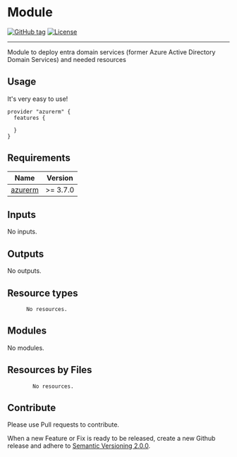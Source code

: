 # Module
[![GitHub tag](https://img.shields.io/github/tag/qbeyond/terraform-azurerm-entra-domain-services.svg)](https://registry.terraform.io/modules/qbeyond/entra-domain-services/azurerm/latest)
[![License](https://img.shields.io/github/license/qbeyond/terraform-azurerm-entra-domain-services.svg)](https://github.com/qbeyond/terraform-azurerm-entra-domain-services/blob/main/LICENSE)

----

Module to deploy entra domain services (former Azure Active Directory Domain Services) and needed resources

<!-- BEGIN_TF_DOCS -->
## Usage

It's very easy to use!
```hcl
provider "azurerm" {
  features {

  }
}
```

## Requirements

| Name | Version |
|------|---------|
| <a name="requirement_azurerm"></a> [azurerm](#requirement\_azurerm) | >= 3.7.0 |

## Inputs

No inputs.
## Outputs

No outputs.
## Resource types

          No resources.
      
    
## Modules

No modules.
## Resources by Files

            No resources.
        
    
<!-- END_TF_DOCS -->

## Contribute

Please use Pull requests to contribute.

When a new Feature or Fix is ready to be released, create a new Github release and adhere to [Semantic Versioning 2.0.0](https://semver.org/lang/de/spec/v2.0.0.html).